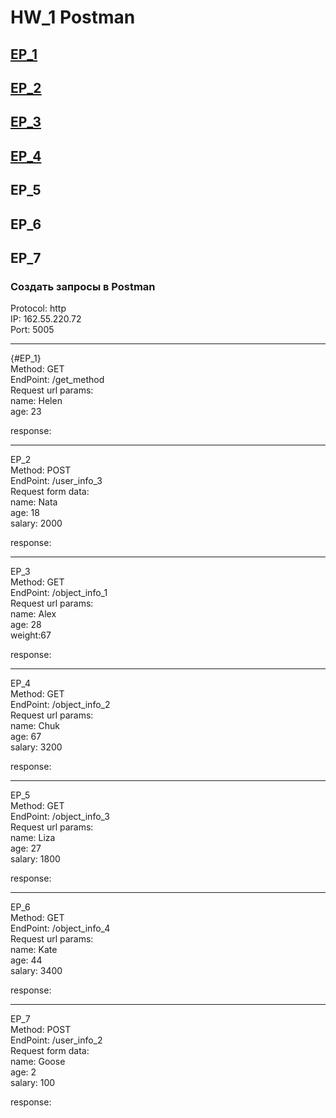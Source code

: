 # HW_1 Postman
## [EP_1](#EP_1)
## [EP_2](#EP_2)
## [EP_3](#EP_3)
## [EP_4](#EP_4)
## EP_5
## EP_6
## EP_7


### Создать запросы в Postman

Protocol: http  
IP: 162.55.220.72  
Port: 5005

---
{#EP_1}  
Method: GET  
EndPoint: /get_method  
Request url params:  
name: Helen  
age: 23  

response:  

---
<a name="EP_2">EP_2</a>  
Method: POST  
EndPoint: /user_info_3  
Request form data:  
name: Nata  
age: 18   
salary: 2000  

response:  

---
<a name="#EP_3">EP_3</a>  
Method: GET  
EndPoint: /object_info_1  
Request url params:  
name: Alex  
age: 28   
weight:67  

response:  

---
<a name="EP_4">EP_4</a>  
Method: GET  
EndPoint: /object_info_2  
Request url params:  
name: Chuk  
age: 67   
salary: 3200  

response: 

---
<a name="EP_5">EP_5</a>  
Method: GET  
EndPoint: /object_info_3  
Request url params:  
name: Liza  
age: 27   
salary: 1800  

response: 

---
<a name="EP_6">EP_6</a>  
Method: GET  
EndPoint: /object_info_4  
Request url params:  
name: Kate  
age: 44   
salary: 3400  

response: 

---
<a name="EP_7">EP_7</a>  
Method: POST  
EndPoint: /user_info_2  
Request form data:  
name: Goose  
age: 2   
salary: 100  

response: 
